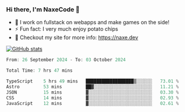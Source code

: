 ### Hi there, I'm NaxeCode 👋
- 🔭 I work on fullstack on webapps and make games on the side!
- ⚡ Fun fact: I very much enjoy potato chips
- 🔋 Checkout my site for more info: https://naxe.dev

[![GitHub stats](https://github-readme-stats.vercel.app/api?username=naxecode&theme=onedark)](https://naxe.dev)

<!--START_SECTION:waka-->

```csharp
From: 26 September 2024 - To: 03 October 2024

Total Time: 7 hrs 47 mins

TypeScript    5 hrs 49 mins   ██████████████████▒░░░░░░   73.01 %
Astro         53 mins         ██▓░░░░░░░░░░░░░░░░░░░░░░   11.21 %
JSON          15 mins         ▓░░░░░░░░░░░░░░░░░░░░░░░░   03.30 %
CSS           14 mins         ▓░░░░░░░░░░░░░░░░░░░░░░░░   02.93 %
JavaScript    12 mins         ▓░░░░░░░░░░░░░░░░░░░░░░░░   02.61 %
```

<!--END_SECTION:waka-->



<!--
**NaxeCode/NaxeCode** is a ✨ _special_ ✨ repository because its `README.md` (this file) appears on your GitHub profile.

Here are some ideas to get you started:

- 🔭 I’m currently working on Web apps for indie games!
- 🌱 I’m currently mastering C#
- 👯 I’m looking to collaborate on ...
- 🤔 I’m looking for help with ...
- 💬 Ask me about ...
- 📫 How to reach me: ...
- 😄 Pronouns: ...
- ⚡ Fun fact: I love chips
-->
